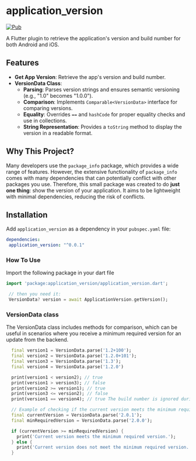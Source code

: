 # application_version

[![Pub](https://img.shields.io/pub/v/application_version.svg)](https://pub.dartlang.org/packages/application_version)

A Flutter plugin to retrieve the application's version and build number for both Android and iOS.

## Features

- **Get App Version**: Retrieve the app's version and build number.
- **VersionData Class**:
  - **Parsing**: Parses version strings and ensures semantic versioning (e.g., "1.0" becomes "1.0.0").
  - **Comparison**: Implements `Comparable<VersionData>` interface for comparing versions.
  - **Equality**: Overrides `==` and `hashCode` for proper equality checks and use in collections.
  - **String Representation**: Provides a `toString` method to display the version in a readable format.

## Why This Project?

Many developers use the `package_info` package, which provides a wide range of features. However, the extensive functionality of `package_info` comes with many dependencies that can potentially conflict with other packages you use. Therefore, this small package was created to do **just one thing**: show the version of your application. It aims to be lightweight with minimal dependencies, reducing the risk of conflicts.

## Installation

Add `application_version` as a dependency in your `pubspec.yaml` file:

```yaml
dependencies:
 application_version: "^0.0.1"
```

### How To Use

Import the following package in your dart file

```dart
import 'package:application_version/application_version.dart';

 // then you need it:
 VersionData? version = await ApplicationVersion.getVersion();
```

### VersionData class

The VersionData class includes methods for comparison, which can be useful in scenarios where you receive a minimum required version for an update from the backend.

```dart
  final version1 = VersionData.parse('1.2+100');
  final version2 = VersionData.parse('1.2.0+101');
  final version3 = VersionData.parse('1.3');
  final version4 = VersionData.parse('1.2.0')

  print(version1 < version2); // true
  print(version1 > version3); // false
  print(version2 >= version1); // true
  print(version3 <= version2); // false
  print(version1 == version4); // true The build number is ignored during comparison if one of the objects does not have it.

  // Example of checking if the current version meets the minimum required version
  final currentVersion = VersionData.parse('2.0.1');
  final minRequiredVersion = VersionData.parse('2.0.0');

  if (currentVersion >= minRequiredVersion) {
    print('Current version meets the minimum required version.');
  } else {
    print('Current version does not meet the minimum required version.');
  }

```
